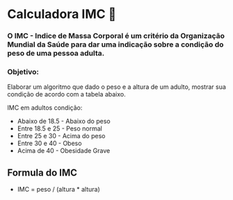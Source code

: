 # Calculadora IMC 🤖


### O IMC - Indice de Massa Corporal é um critério da Organização Mundial da Saúde para dar uma indicação sobre a condição do peso de uma pessoa adulta.

### Objetivo:

Elaborar um algoritmo que dado o peso e a altura de um adulto, mostrar sua condição de acordo com a tabela abaixo.

IMC em adultos condição:
- Abaixo de 18.5 - Abaixo do peso
- Entre 18.5 e 25 - Peso normal
- Entre 25 e 30 - Acima do peso
- Entre 30 e 40 - Obeso
- Acima de 40 - Obesidade Grave

## Formula do IMC
- IMC = peso / (altura * altura)


